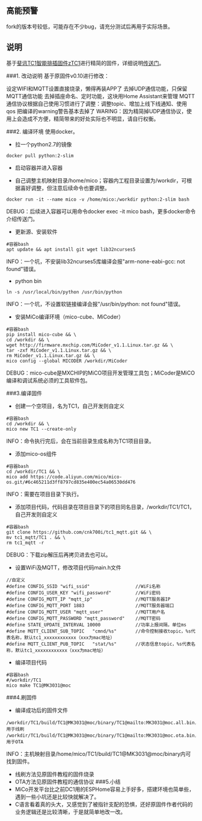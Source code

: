 ## 高能预警 ##
fork的版本号较低，可能存在不少bug，请充分测试后再用于实际场景。

## 说明 ##
基于[斐讯TC1智能排插固件zTC1](https://github.com/a2633063/zTC1/tree/v0.10)进行精简的固件，详细说明[传送门](https://ljr.im/articles/fibonacci-tc1-firmware-lite/)。



###1. 改动说明
基于原固件v0.10进行修改：

设定WIFI和MQTT设置直接烧录，懒得再装APP了
去掉UDP通信功能，只保留MQTT通信功能
去掉插座命名、定时功能，这块用Home Assistant来管理
MQTT通信协议根据自己使用习惯进行了调整：调整topic、增加上线下线通知、使用qos
把编译的warning警告基本去掉了
WARING：因为精简掉UDP通信协议，使用上会造成不方便，精简带来的好处实际也不明显，请自行权衡。

###2. 编译环境
使用docker。

- 拉一个python2.7的镜像

`docker pull python:2-slim`

- 启动容器并进入容器

- 自己调整主机映射目录/home/mico；容器内工程目录设置为/workdir，可根据喜好调整，但注意后续命令也要调整。

```
docker run -it --name mico -v /home/mico:/workdir python:2-slim bash

```
DEBUG：后续进入容器可以用命令docker exec -it mico bash，更多docker命令介绍传送门。

- 更新源、安装软件

```
#容器bash
apt update && apt install git wget lib32ncurses5
```
INFO：一个坑，不安装lib32ncurses5库编译会报"arm-none-eabi-gcc: not found"错误。

- python bin

```
ln -s /usr/local/bin/python /usr/bin/python
```

INFO：一个坑，不设置软链接编译会报"/usr/bin/python: not found"错误。

- 安装MiCo编译环境（mico-cube、MiCoder）

```
#容器bash
pip install mico-cube && \
cd /workdir && \
wget http://firmware.mxchip.com/MiCoder_v1.1.Linux.tar.gz && \
tar -zxf MiCoder_v1.1.Linux.tar.gz && \
rm MiCoder_v1.1.Linux.tar.gz && \
mico config --global MICODER /workdir/MiCoder
```
DEBUG：mico-cube是MXCHIP的MiCO项目开发管理工具包；MiCoder是MiCO编译和调试系统必须的工具软件包。

###3.编译固件

- 创建一个空项目，名为TC1，自己开发则自定义

```
#容器bash
cd /workdir && \
mico new TC1 --create-only
```
INFO：命令执行完后，会在当前目录生成名称为TC1项目目录。

- 添加mico-os组件

```
#容器bash
cd /workdir/TC1 && \
mico add https://code.aliyun.com/mico/mico-os.git/#6c465211d3ff8797cd835e400ec54a06530dd476
```
INFO：需要在项目目录下执行。

- 添加项目代码，代码目录在项目目录下的项目同名目录，/workdir/TC1/TC1，自己开发则自定义
```
#容器bash
git clone https://github.com/cnk700i/tc1_mqtt.git && \
mv tc1_mqtt/TC1 . && \
rm tc1_mqtt -r
```
DEBUG：下载zip解压后再拷贝进去也可以。

- 设置WiFi及MQTT，修改项目代码main.h文件

```
//自定义
#define CONFIG_SSID "wifi_ssid"                 //WiFi名称
#define CONFIG_USER_KEY "wifi_password"         //WiFi密码
#define CONFIG_MQTT_IP "mqtt_ip"                //MQTT服务器IP
#define CONFIG_MQTT_PORT 1883                   //MQTT服务器端口     
#define CONFIG_MQTT_USER "mqtt_user"            //MQTT用户名
#define CONFIG_MQTT_PASSWORD "mqtt_password"    //MQTT密码
#define STATE_UPDATE_INTERVAL 10000             //功率上报间隔，单位ms
#define MQTT_CLIENT_SUB_TOPIC   "cmnd/%s"       //命令控制接收topic，%s代表名称，默认tc1_xxxxxxxxxxxx（xxx为mac地址）
#define MQTT_CLIENT_PUB_TOPIC   "stat/%s"       //状态信息topic，%s代表名称，默认tc1_xxxxxxxxxxxx（xxx为mac地址）
```

- 编译项目代码

```
#容器bash
#/workdir/TC1
mico make TC1@MK3031@moc
```

###4.刷固件
- 编译成功后的固件文件

```
/workdir/TC1/build/TC1@MK3031@moc/binary/TC1@mailto:MK3031@moc.all.bin，用于线刷
/workdir/TC1/build/TC1@MK3031@moc/binary/TC1@mailto:MK3031@moc.ota.bin，用于OTA
```

INFO：主机映射目录/home/mico/TC1/build/TC1@MK3031@moc/binary内可找到固件。

- 线刷方法见原固件教程的固件烧录
- OTA方法见原固件教程的通信协议
###5.小结
- MiCo开发平台比之前DC1用的ESPHome容易上手好多，搭建环境也简单些，遇到一些小坑还是比较快就解决了。
- C语言看着真的头大，又感觉到了被指针支配的恐惧，还好原固件作者代码的业务逻辑还是比较清晰，于是就简单地改一改。
